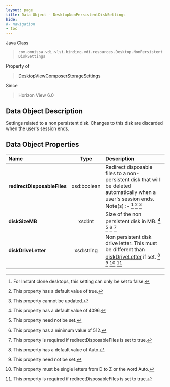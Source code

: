```yaml
---
layout: page
title: Data Object - DesktopNonPersistentDiskSettings
hide:
#- navigation
- toc
---
```






Java Class
> `com.omnissa.vdi.vlsi.binding.vdi.resources.Desktop.NonPersistentDiskSettings`

Property of
> [DesktopViewComposerStorageSettings](vdi.resources.Desktop.ViewComposerStorageSettings.md#field_detail)

Since
> Horizon View 6.0


## Data Object Description

Settings related to a non persistent disk. Changes to this disk are discarded when the user's session ends.

## Data Object Properties

 Name | Type | Description
:---|:---:|:---
**redirectDisposableFiles**|  xsd:boolean|  Redirect disposable files to a non-persistent disk that will be deleted automatically when a user's session ends. Note(s) :- [^87] [^6] [^2]
**diskSizeMB**|  xsd:int|  Size of the non persistent disk in MB. [^55] [^1] [^56] [^60]
**diskDriveLetter**|  xsd:string|  Non persistent disk drive letter. This must be different than [diskDriveLetter](vdi.resources.Desktop.PersistentDiskSettings.md#diskDriveLetter) if set. [^58] [^1] [^59] [^60]


 


[^1]: This property need not be set.
[^2]: This property cannot be updated.
[^6]: This property has a default value of true.
[^55]: This property has a default value of 4096.
[^56]: This property has a minimum value of 512.
[^58]: This property has a default value of Auto.
[^59]: This property must be single letters from D to Z or the word Auto.
[^60]: This property is required if redirectDisposableFiles is set to true.
[^87]: For Instant clone desktops, this setting can only be set to false.